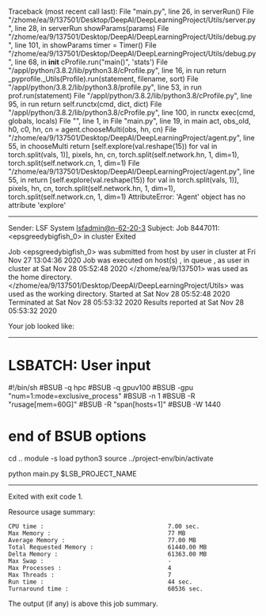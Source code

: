 Traceback (most recent call last):
  File "main.py", line 26, in <module>
    serverRun()
  File "/zhome/ea/9/137501/Desktop/DeepAI/DeepLearningProject/Utils/server.py", line 28, in serverRun
    showParams(params)
  File "/zhome/ea/9/137501/Desktop/DeepAI/DeepLearningProject/Utils/debug.py", line 101, in showParams
    timer = Timer()
  File "/zhome/ea/9/137501/Desktop/DeepAI/DeepLearningProject/Utils/debug.py", line 68, in __init__
    cProfile.run("main()", 'stats')
  File "/appl/python/3.8.2/lib/python3.8/cProfile.py", line 16, in run
    return _pyprofile._Utils(Profile).run(statement, filename, sort)
  File "/appl/python/3.8.2/lib/python3.8/profile.py", line 53, in run
    prof.run(statement)
  File "/appl/python/3.8.2/lib/python3.8/cProfile.py", line 95, in run
    return self.runctx(cmd, dict, dict)
  File "/appl/python/3.8.2/lib/python3.8/cProfile.py", line 100, in runctx
    exec(cmd, globals, locals)
  File "<string>", line 1, in <module>
  File "main.py", line 19, in main
    act, obs_old, h0, c0, hn, cn = agent.chooseMulti(obs, hn, cn)
  File "/zhome/ea/9/137501/Desktop/DeepAI/DeepLearningProject/agent.py", line 55, in chooseMulti
    return [self.explore(val.reshape(15)) for val in torch.split(vals, 1)], pixels, hn, cn, torch.split(self.network.hn, 1, dim=1), torch.split(self.network.cn, 1, dim=1)
  File "/zhome/ea/9/137501/Desktop/DeepAI/DeepLearningProject/agent.py", line 55, in <listcomp>
    return [self.explore(val.reshape(15)) for val in torch.split(vals, 1)], pixels, hn, cn, torch.split(self.network.hn, 1, dim=1), torch.split(self.network.cn, 1, dim=1)
AttributeError: 'Agent' object has no attribute 'explore'

------------------------------------------------------------
Sender: LSF System <lsfadmin@n-62-20-3>
Subject: Job 8447011: <epsgreedybigfish_0> in cluster <dcc> Exited

Job <epsgreedybigfish_0> was submitted from host <gbarlogin1> by user <s183914> in cluster <dcc> at Fri Nov 27 13:04:36 2020
Job was executed on host(s) <n-62-20-3>, in queue <gpuv100>, as user <s183914> in cluster <dcc> at Sat Nov 28 05:52:48 2020
</zhome/ea/9/137501> was used as the home directory.
</zhome/ea/9/137501/Desktop/DeepAI/DeepLearningProject/Utils> was used as the working directory.
Started at Sat Nov 28 05:52:48 2020
Terminated at Sat Nov 28 05:53:32 2020
Results reported at Sat Nov 28 05:53:32 2020

Your job looked like:

------------------------------------------------------------
# LSBATCH: User input
#!/bin/sh
#BSUB -q hpc
#BSUB -q gpuv100
#BSUB -gpu "num=1:mode=exclusive_process"
#BSUB -n 1
#BSUB -R "rusage[mem=60G]"
#BSUB -R "span[hosts=1]"
#BSUB -W 1440
# end of BSUB options
cd ..
module -s load python3
source ../project-env/bin/activate

python main.py $LSB_PROJECT_NAME


------------------------------------------------------------

Exited with exit code 1.

Resource usage summary:

    CPU time :                                   7.00 sec.
    Max Memory :                                 77 MB
    Average Memory :                             77.00 MB
    Total Requested Memory :                     61440.00 MB
    Delta Memory :                               61363.00 MB
    Max Swap :                                   -
    Max Processes :                              4
    Max Threads :                                7
    Run time :                                   44 sec.
    Turnaround time :                            60536 sec.

The output (if any) is above this job summary.


